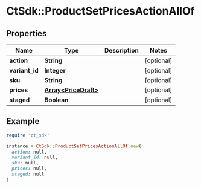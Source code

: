 # CtSdk::ProductSetPricesActionAllOf

## Properties

| Name | Type | Description | Notes |
| ---- | ---- | ----------- | ----- |
| **action** | **String** |  | [optional] |
| **variant_id** | **Integer** |  | [optional] |
| **sku** | **String** |  | [optional] |
| **prices** | [**Array&lt;PriceDraft&gt;**](PriceDraft.md) |  | [optional] |
| **staged** | **Boolean** |  | [optional] |

## Example

```ruby
require 'ct_sdk'

instance = CtSdk::ProductSetPricesActionAllOf.new(
  action: null,
  variant_id: null,
  sku: null,
  prices: null,
  staged: null
)
```

